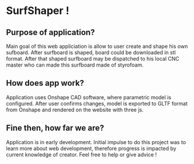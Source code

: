 # SurfShaper !

## Purpose of application?
Main goal of this web appliciation is allow to user create and shape his own sufboard. After surfboard is shaped, board could be downloaded in stl format. After that shaped surfboard may be dispatched to his local CNC master who can made this surfboard made of styrofoam.

## How does app work?
Application uses Onshape CAD software, where parametric model is configured. After user confirms changes, model is exported to GLTF format from Onshape and rendered on the website with three js.

## Fine then, how far we are?
Application is in early development. Initial impulse to do this project was to learn more about web development, therefore progress is impacted by current knowledge of creator. Feel free to help or give advice !
